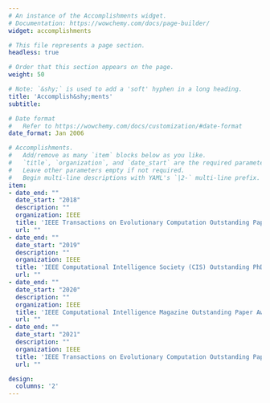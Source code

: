 ```yaml
---
# An instance of the Accomplishments widget.
# Documentation: https://wowchemy.com/docs/page-builder/
widget: accomplishments

# This file represents a page section.
headless: true

# Order that this section appears on the page.
weight: 50

# Note: `&shy;` is used to add a 'soft' hyphen in a long heading.
title: 'Accomplish&shy;ments'
subtitle:

# Date format
#   Refer to https://wowchemy.com/docs/customization/#date-format
date_format: Jan 2006

# Accomplishments.
#   Add/remove as many `item` blocks below as you like.
#   `title`, `organization`, and `date_start` are the required parameters.
#   Leave other parameters empty if not required.
#   Begin multi-line descriptions with YAML's `|2-` multi-line prefix.
item:
- date_end: ""
  date_start: "2018"
  description: ""
  organization: IEEE
  title: 'IEEE Transactions on Evolutionary Computation Outstanding Paper Award'
  url: ""
- date_end: ""
  date_start: "2019"
  description: ""
  organization: IEEE
  title: 'IEEE Computational Intelligence Society (CIS) Outstanding PhD Dissertation Award'
  url: ""
- date_end: ""
  date_start: "2020"
  description: ""
  organization: IEEE
  title: 'IEEE Computational Intelligence Magazine Outstanding Paper Award'
  url: ""
- date_end: ""
  date_start: "2021"
  description: ""
  organization: IEEE
  title: 'IEEE Transactions on Evolutionary Computation Outstanding Paper Award'
  url: ""

design:
  columns: '2' 
---
```

